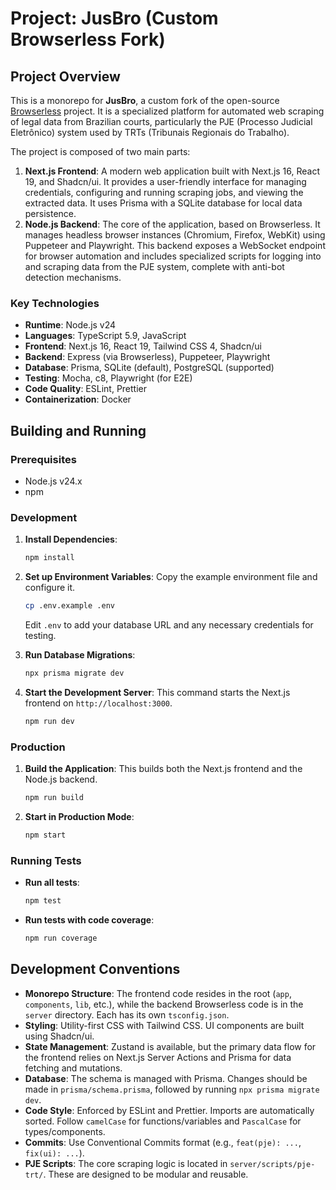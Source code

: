 # Project: JusBro (Custom Browserless Fork)

## Project Overview

This is a monorepo for **JusBro**, a custom fork of the open-source [Browserless](https://github.com/browserless/browserless) project. It is a specialized platform for automated web scraping of legal data from Brazilian courts, particularly the PJE (Processo Judicial Eletrônico) system used by TRTs (Tribunais Regionais do Trabalho).

The project is composed of two main parts:

1.  **Next.js Frontend**: A modern web application built with Next.js 16, React 19, and Shadcn/ui. It provides a user-friendly interface for managing credentials, configuring and running scraping jobs, and viewing the extracted data. It uses Prisma with a SQLite database for local data persistence.
2.  **Node.js Backend**: The core of the application, based on Browserless. It manages headless browser instances (Chromium, Firefox, WebKit) using Puppeteer and Playwright. This backend exposes a WebSocket endpoint for browser automation and includes specialized scripts for logging into and scraping data from the PJE system, complete with anti-bot detection mechanisms.

### Key Technologies

*   **Runtime**: Node.js v24
*   **Languages**: TypeScript 5.9, JavaScript
*   **Frontend**: Next.js 16, React 19, Tailwind CSS 4, Shadcn/ui
*   **Backend**: Express (via Browserless), Puppeteer, Playwright
*   **Database**: Prisma, SQLite (default), PostgreSQL (supported)
*   **Testing**: Mocha, c8, Playwright (for E2E)
*   **Code Quality**: ESLint, Prettier
*   **Containerization**: Docker

## Building and Running

### Prerequisites

*   Node.js v24.x
*   npm

### Development

1.  **Install Dependencies**:
    ```bash
    npm install
    ```

2.  **Set up Environment Variables**:
    Copy the example environment file and configure it.
    ```bash
    cp .env.example .env
    ```
    Edit `.env` to add your database URL and any necessary credentials for testing.

3.  **Run Database Migrations**:
    ```bash
    npx prisma migrate dev
    ```

4.  **Start the Development Server**:
    This command starts the Next.js frontend on `http://localhost:3000`.
    ```bash
    npm run dev
    ```

### Production

1.  **Build the Application**:
    This builds both the Next.js frontend and the Node.js backend.
    ```bash
    npm run build
    ```

2.  **Start in Production Mode**:
    ```bash
    npm start
    ```

### Running Tests

*   **Run all tests**:
    ```bash
    npm test
    ```
*   **Run tests with code coverage**:
    ```bash
    npm run coverage
    ```

## Development Conventions

*   **Monorepo Structure**: The frontend code resides in the root (`app`, `components`, `lib`, etc.), while the backend Browserless code is in the `server` directory. Each has its own `tsconfig.json`.
*   **Styling**: Utility-first CSS with Tailwind CSS. UI components are built using Shadcn/ui.
*   **State Management**: Zustand is available, but the primary data flow for the frontend relies on Next.js Server Actions and Prisma for data fetching and mutations.
*   **Database**: The schema is managed with Prisma. Changes should be made in `prisma/schema.prisma`, followed by running `npx prisma migrate dev`.
*   **Code Style**: Enforced by ESLint and Prettier. Imports are automatically sorted. Follow `camelCase` for functions/variables and `PascalCase` for types/components.
*   **Commits**: Use Conventional Commits format (e.g., `feat(pje): ...`, `fix(ui): ...`).
*   **PJE Scripts**: The core scraping logic is located in `server/scripts/pje-trt/`. These are designed to be modular and reusable.
